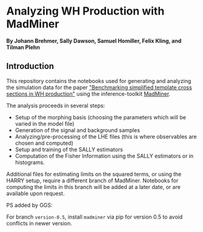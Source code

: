 # Analyzing WH Production with MadMiner

**By Johann Brehmer, Sally Dawson, Samuel Homiller, Felix Kling, and Tilman Plehn**

## Introduction

This repository contains the notebooks used for generating and analyzing the simulation data for the paper ["Benchmarking simplified template cross sections in WH production"](https://arxiv.org/abs/1908.06980) using the inference-toolkit [MadMiner](https://github.com/diana-hep/madminer).

The analysis proceeds in several steps:
* Setup of the morphing basis (choosing the parameters which will be varied in the model file)
* Generation of the signal and background samples
* Analyzing/pre-processing of the LHE files (this is where observables are chosen and computed)
* Setup and training of the SALLY estimators
* Computation of the Fisher Information using the SALLY estimators or in histograms.

Additional files for estimating limits on the squared terms, or using the HARRY setup, require a different branch of MadMiner. Notebooks for computing the limits in this branch will be added at a later date, or are available upon request. 

PS added by GGS:

For branch `version-0.5`, install `madminer` via pip for version 0.5 to avoid conflicts in newer version.
